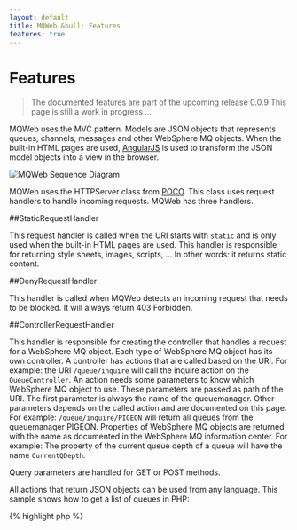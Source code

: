 ```yaml
---
layout: default
title: MQWeb &bull; Features
features: true
---
```

Features
========

> The documented features are part of the upcoming release 0.0.9
> This page is still a work in progress ...

MQWeb uses the MVC pattern. Models are JSON objects that represents queues,
channels, messages and other WebSphere MQ objects. When the built-in HTML pages 
are used, [AngularJS](http://angularjs.org) is used to transform the JSON model 
objects into a view in the browser. 

<img src="{{ site.baseurl }}/img/mqwebsequence.png" style="text-align:center" alt="MQWeb Sequence Diagram" />

MQWeb uses the HTTPServer class from [POCO](http://www.pocoproject.org). 
This class uses request handlers to handle incoming requests. MQWeb has three 
handlers.

##StaticRequestHandler

This request handler is called when the URI starts with `static` and is only
used when the built-in HTML pages are used. This handler is responsible for
returning style sheets, images, scripts, ... In other words: it returns static
content.

##DenyRequestHandler

This handler is called when MQWeb detects an incoming request that needs to
be blocked. It will always return 403 Forbidden.
  
##ControllerRequestHandler

This handler is responsible for creating the controller that handles a request
for a WebSphere MQ object. Each type of WebSphere MQ object has its own
controller. A controller has actions that are called based on the URI. For
example: the URI `/queue/inquire` will call the inquire action on the 
`QueueController`. An action needs some parameters to know which
WebSphere MQ object to use. These parameters are passed as path of the URI.
The first parameter is always the name of the queuemanager. Other parameters 
depends on the called action and are documented on this page. For example: 
`/queue/inquire/PIGEON` will return all queues from the queuemanager PIGEON. 
Properties of WebSphere MQ objects are returned with the name as documented 
in the WebSphere MQ information center. For example: The property of the 
current queue depth of a queue will have the name `CurrentQDepth`.

Query parameters are handled for GET or POST methods.

All actions that return JSON objects can be used from any language. This sample 
shows how to get a list of queues in PHP:

{% highlight php %}
   <?php
        $url = "http://localhost:8081/queue/inquire/PIGEON";
        $curl = curl_init();
        curl_setopt($curl, CURLOPT_URL, $url);
        curl_setopt($curl, CURLOPT_HEADER, false);
        curl_setopt($curl, CURLOPT_RETURNTRANSFER, 1);
        curl_setopt($curl, CURLOPT_HTTP_VERSION, CURL_HTTP_VERSION_1_1);
        $response = curl_exec($curl);
        $data=json_decode($response, true);
{% endhighlight %}

or in Python

{% highlight python %}
        conn = httplib.HTTPConnection('localhost', 8081)
        conn.request('GET', '/queue/inquire/PIGEON')
        res = conn.getresponse()
        data = json.loads(res.read())
{% endhighlight %}

The following table lists all available controllers.

|Controller|URI path|
|----------|--------|
|[QueueManagerController](features/qmgr.html)|qmgr|
|[QueueController](features/queue.html)|queue|

